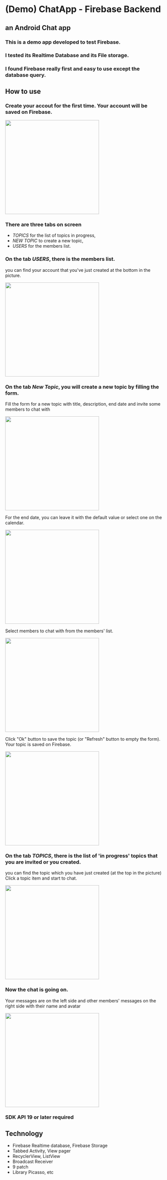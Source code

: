 # (Demo) ChatApp - Firebase Backend
## an Android Chat app ##
### This is a demo app developed to test Firebase. 
### I tested its Realtime Database and its File storage. 
### I found Firebase really first and easy to use except the database query.

## How to use ##
### Create your accout for the first time. Your account will be saved on Firebase. ###


<img src="https://cloud.githubusercontent.com/assets/21304543/21225946/a2f193ea-c2d3-11e6-95d3-69c359a918b6.png" width="300"/>



### There are three tabs on screen ###
 * *TOPICS* for the list of topics in progress,
 * *NEW TOPIC* to create a new topic,
 * *USERS* for the members list. 


### On the tab *USERS*,  there is the members list. ###
you can find your account that you've just created at the bottom in the picture.

<img src="https://cloud.githubusercontent.com/assets/21304543/21225948/a2fcda52-c2d3-11e6-9f6c-585b5c237abc.png" width="300"/>


### On the tab *New Topic*, you will create a new topic by filling the form. ###
Fill the form for a new topic with title, description, end date and invite some members to chat with

<img src="https://cloud.githubusercontent.com/assets/21304543/21225943/a2e28e40-c2d3-11e6-9344-f4eab101bc16.png" width="300"/>


For the end date, you can leave it with the default value or select one on the calendar. 

<img src="https://cloud.githubusercontent.com/assets/21304543/21225951/a3120530-c2d3-11e6-9c72-35129f1c6024.png" width="300"/>


Select members to chat with from the members' list.

<img src="https://cloud.githubusercontent.com/assets/21304543/21225944/a2e8ce9a-c2d3-11e6-86b6-a8f95b4b2f2e.png" width="300"/>


Click "Ok" button to save the topic (or "Refresh" button to empty the form). Your topic is saved on Firebase.

<img src="https://cloud.githubusercontent.com/assets/21304543/21225945/a2eb2988-c2d3-11e6-9af6-4a0760282bae.png" width="300"/>


### On the tab *TOPICS*, there is the list of 'in progress' topics that you are invited or you created. ###
you can find the topic which you have just created (at the top in the picture) 
Click a topic item and start to chat.

<img src="https://cloud.githubusercontent.com/assets/21304543/21225947/a2f7a8f2-c2d3-11e6-9374-f829bd499898.png" width="300"/>


### Now the chat is going on. ###
Your messages are on the left side and other members' messages on the right side with their name and avatar  

<img src="https://cloud.githubusercontent.com/assets/21304543/21225949/a302e0aa-c2d3-11e6-9d65-181a36cdc654.png" width="300"/>


### SDK API 19 or later required ###
##
## Technology 
- Firebase Realtime database, Firebase Storage
- Tabbed Activity, View pager
- RecyclerView, ListView
- Broadcast Receiver
- 9 patch
- Library Picasso, etc


